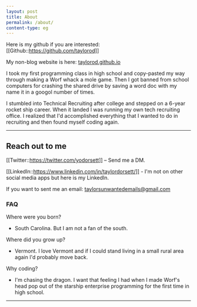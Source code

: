 ```yaml
---
layout: post
title: About
permalink: /about/
content-type: eg
---
```


Here is my github if you are interested: [[Github::https://github.com/taylorod]]

My non-blog website is here: [taylorod.github.io](https://taylorod.github.io)

I took my first programming class in high school and copy-pasted my way through making a Worf whack a mole game. Then I got banned from school computers for crashing the shared drive by saving a word doc with my name it in a googol number of times.

I stumbled into Technical Recruiting after college and stepped on a 6-year rocket ship career. When it landed I was running my own tech recruiting office. I realized that I'd accomplished everything that I wanted to do in recruiting and then found myself coding again.

---

## Reach out to me

[[Twitter::https://twitter.com/yodorsett]] – Send me a DM.

[[LinkedIn::https://www.linkedin.com/in/taylordorsett/]] - I'm not on other social media apps but here is my LinkedIn.

If you want to sent me an email: taylorsunwantedemails@gmail.com

### FAQ

Where were you born?

- South Carolina. But I am not a fan of the south.

Where did you grow up?

- Vermont. I love Vermont and if I could stand living in a small rural area again I'd probably move back.

Why coding?

- I'm chasing the dragon. I want that feeling I had when I made Worf's head pop out of the starship enterprise programming for the first time in high school.

---
